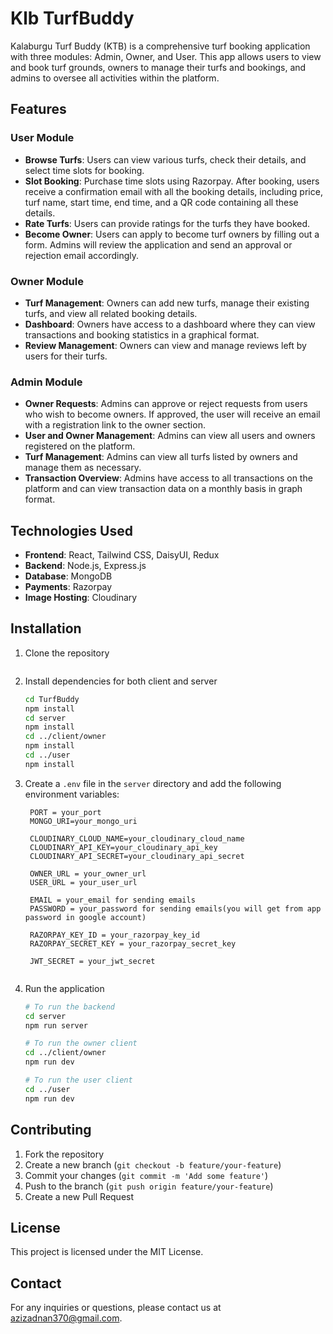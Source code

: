 # Klb TurfBuddy

Kalaburgu Turf Buddy (KTB) is a comprehensive turf booking application with three modules: Admin, Owner, and User. This app allows users to view and book turf grounds, owners to manage their turfs and bookings, and admins to oversee all activities within the platform.

## Features

### User Module

- **Browse Turfs**: Users can view various turfs, check their details, and select time slots for booking.
- **Slot Booking**: Purchase time slots using Razorpay. After booking, users receive a confirmation email with all the booking details, including price, turf name, start time, end time, and a QR code containing all these details.
- **Rate Turfs**: Users can provide ratings for the turfs they have booked.
- **Become Owner**: Users can apply to become turf owners by filling out a form. Admins will review the application and send an approval or rejection email accordingly.

### Owner Module

- **Turf Management**: Owners can add new turfs, manage their existing turfs, and view all related booking details.
- **Dashboard**: Owners have access to a dashboard where they can view transactions and booking statistics in a graphical format.
- **Review Management**: Owners can view and manage reviews left by users for their turfs.

### Admin Module

- **Owner Requests**: Admins can approve or reject requests from users who wish to become owners. If approved, the user will receive an email with a registration link to the owner section.
- **User and Owner Management**: Admins can view all users and owners registered on the platform.
- **Turf Management**: Admins can view all turfs listed by owners and manage them as necessary.
- **Transaction Overview**: Admins have access to all transactions on the platform and can view transaction data on a monthly basis in graph format.

## Technologies Used

- **Frontend**: React, Tailwind CSS, DaisyUI, Redux
- **Backend**: Node.js, Express.js
- **Database**: MongoDB
- **Payments**: Razorpay
- **Image Hosting**: Cloudinary

## Installation

1. Clone the repository

   ```bash

   ```

2. Install dependencies for both client and server
   ```bash
   cd TurfBuddy
   npm install
   cd server
   npm install
   cd ../client/owner
   npm install
   cd ../user
   npm install
   ```
3. Create a `.env` file in the `server` directory and add the following environment variables:

   ```env
    PORT = your_port
    MONGO_URI=your_mongo_uri

    CLOUDINARY_CLOUD_NAME=your_cloudinary_cloud_name
    CLOUDINARY_API_KEY=your_cloudinary_api_key
    CLOUDINARY_API_SECRET=your_cloudinary_api_secret

    OWNER_URL = your_owner_url
    USER_URL = your_user_url

    EMAIL = your_email for sending emails
    PASSWORD = your_password for sending emails(you will get from app password in google account)

    RAZORPAY_KEY_ID = your_razorpay_key_id
    RAZORPAY_SECRET_KEY = your_razorpay_secret_key

    JWT_SECRET = your_jwt_secret


   ```

4. Run the application

   ```bash
   # To run the backend
   cd server
   npm run server

   # To run the owner client
   cd ../client/owner
   npm run dev

   # To run the user client
   cd ../user
   npm run dev
   ```

## Contributing

1. Fork the repository
2. Create a new branch (`git checkout -b feature/your-feature`)
3. Commit your changes (`git commit -m 'Add some feature'`)
4. Push to the branch (`git push origin feature/your-feature`)
5. Create a new Pull Request

## License

This project is licensed under the MIT License.

## Contact

For any inquiries or questions, please contact us at [azizadnan370@gmail.com](mailto:azizadnan370@gmail.com).
